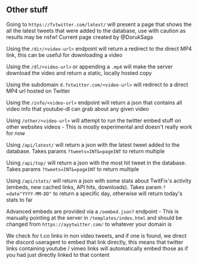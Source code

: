## Other stuff

Going to `https://fxtwitter.com/latest/` will present a page that shows the all the latest tweets that were added to the database, use with caution as results may be nsfw! Current page created by @DorukSaga

Using the `/dir/<video-url>` endpoint will return a redirect to the direct MP4 link, this can be useful for downloading a video

Using the `/dl/<video-url>` or appending a `.mp4` will make the server download the video and return a static, locally hosted copy

Using the subdomain `d.fxtwitter.com/<video-url>` will redirect to a direct MP4 url hosted on Twitter

Using the `/info/<video-url>` endpoint will return a json that contains all video info that youtube-dl can grab about any given video

Using `/other/<video-url>` will attempt to run the twitter embed stuff on other websites videos - This is mostly experimental and doesn't really work for now 

Using `/api/latest/` will return a json with the latest tweet added to the database. Takes params `?tweets=INT&=pageINT` to return multiple

Using `/api/top/` will return a json with the most hit tweet in the database. Takes params `?tweets=INT&=pageINT` to return multiple

Using `/api/stats/` will return a json with some stats about TwitFix's activity (embeds, new cached links, API hits, downloads). Takes param `?=date"YYYY-MM-DD"` to return a specific day, otherwise will return today's stats to far

Advanced embeds are provided via a `/oembed.json?` endpoint - This is manually pointing at the server in `/templates/index.html` and should be changed from `https://ayytwitter.com/` to whatever your domain is

We check for t.co links in non video tweets, and if one is found, we direct the discord useragent to embed that link directly, this means that twitter links containing youtube / vimeo links will automatically embed those as if you had just directly linked to that content
